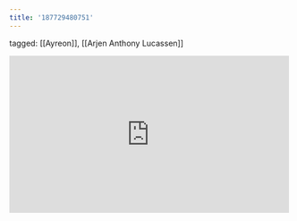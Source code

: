 ```yaml
---
title: '187729480751'
---
```

tagged: [[Ayreon]], [[Arjen Anthony Lucassen]]
<iframe allow="accelerometer; autoplay; clipboard-write; encrypted-media; gyroscope; picture-in-picture" allowfullscreen="" frameborder="0" height="281" id="youtube_iframe" src="https://www.youtube.com/embed/CabtX6c82vU?feature=oembed&amp;enablejsapi=1&amp;origin=https://safe.txmblr.com&amp;wmode=opaque" width="500"></iframe>